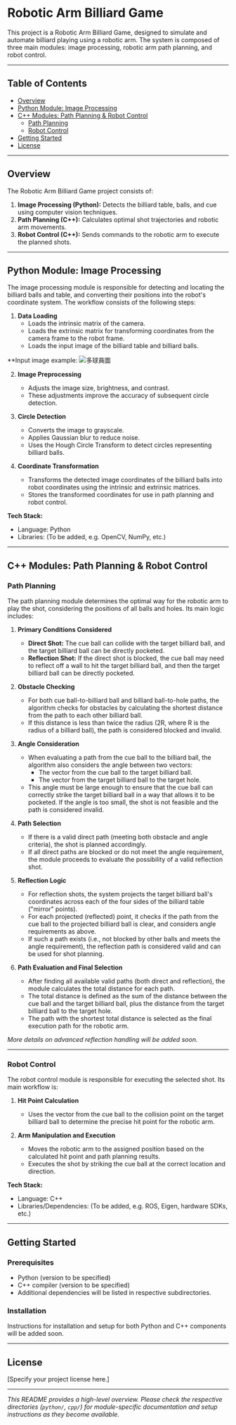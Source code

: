 # Robotic Arm Billiard Game

This project is a Robotic Arm Billiard Game, designed to simulate and automate billiard playing using a robotic arm. The system is composed of three main modules: image processing, robotic arm path planning, and robot control.

---

## Table of Contents

- [Overview](#overview)
- [Python Module: Image Processing](#python-module-image-processing)
- [C++ Modules: Path Planning & Robot Control](#c-modules-path-planning--robot-control)
    - [Path Planning](#path-planning)
    - [Robot Control](#robot-control)
- [Getting Started](#getting-started)
- [License](#license)

---

## Overview

The Robotic Arm Billiard Game project consists of:

1. **Image Processing (Python):** Detects the billiard table, balls, and cue using computer vision techniques.
2. **Path Planning (C++):** Calculates optimal shot trajectories and robotic arm movements.
3. **Robot Control (C++):** Sends commands to the robotic arm to execute the planned shots.

---



## Python Module: Image Processing

The image processing module is responsible for detecting and locating the billiard balls and table, and converting their positions into the robot's coordinate system. The workflow consists of the following steps:

1. **Data Loading**
    - Loads the intrinsic matrix of the camera.
    - Loads the extrinsic matrix for transforming coordinates from the camera frame to the robot frame.
    - Loads the input image of the billiard table and billiard balls.

**Input image example:
![多球員圖](https://github.com/user-attachments/assets/0d9578e9-452b-4030-8918-fcd2dcb5171c)

2. **Image Preprocessing**
    - Adjusts the image size, brightness, and contrast.
    - These adjustments improve the accuracy of subsequent circle detection.

3. **Circle Detection**
    - Converts the image to grayscale.
    - Applies Gaussian blur to reduce noise.
    - Uses the Hough Circle Transform to detect circles representing billiard balls.

4. **Coordinate Transformation**
    - Transforms the detected image coordinates of the billiard balls into robot coordinates using the intrinsic and extrinsic matrices.
    - Stores the transformed coordinates for use in path planning and robot control.

**Tech Stack:**  
- Language: Python  
- Libraries: (To be added, e.g. OpenCV, NumPy, etc.)

---

## C++ Modules: Path Planning & Robot Control

### Path Planning

The path planning module determines the optimal way for the robotic arm to play the shot, considering the positions of all balls and holes. Its main logic includes:

1. **Primary Conditions Considered**
    - **Direct Shot:** The cue ball can collide with the target billiard ball, and the target billiard ball can be directly pocketed.
    - **Reflection Shot:** If the direct shot is blocked, the cue ball may need to reflect off a wall to hit the target billiard ball, and then the target billiard ball can be directly pocketed.

2. **Obstacle Checking**
    - For both cue ball-to-billiard ball and billiard ball-to-hole paths, the algorithm checks for obstacles by calculating the shortest distance from the path to each other billiard ball.
    - If this distance is less than twice the radius (2R, where R is the radius of a billiard ball), the path is considered blocked and invalid.

3. **Angle Consideration**
    - When evaluating a path from the cue ball to the billiard ball, the algorithm also considers the angle between two vectors:
      - The vector from the cue ball to the target billiard ball.
      - The vector from the target billiard ball to the target hole.
    - This angle must be large enough to ensure that the cue ball can correctly strike the target billiard ball in a way that allows it to be pocketed. If the angle is too small, the shot is not feasible and the path is considered invalid.

4. **Path Selection**
    - If there is a valid direct path (meeting both obstacle and angle criteria), the shot is planned accordingly.
    - If all direct paths are blocked or do not meet the angle requirement, the module proceeds to evaluate the possibility of a valid reflection shot.

5. **Reflection Logic**
    - For reflection shots, the system projects the target billiard ball's coordinates across each of the four sides of the billiard table ("mirror" points).
    - For each projected (reflected) point, it checks if the path from the cue ball to the projected billiard ball is clear, and considers angle requirements as above.
    - If such a path exists (i.e., not blocked by other balls and meets the angle requirement), the reflection path is considered valid and can be used for shot planning.

6. **Path Evaluation and Final Selection**
    - After finding all available valid paths (both direct and reflection), the module calculates the total distance for each path.
    - The total distance is defined as the sum of the distance between the cue ball and the target billiard ball, plus the distance from the target billiard ball to the target hole.
    - The path with the shortest total distance is selected as the final execution path for the robotic arm.

*More details on advanced reflection handling will be added soon.*

---

### Robot Control

The robot control module is responsible for executing the selected shot. Its main workflow is:

1. **Hit Point Calculation**
    - Uses the vector from the cue ball to the collision point on the target billiard ball to determine the precise hit point for the robotic arm.

2. **Arm Manipulation and Execution**
    - Moves the robotic arm to the assigned position based on the calculated hit point and path planning results.
    - Executes the shot by striking the cue ball at the correct location and direction.

**Tech Stack:**  
- Language: C++  
- Libraries/Dependencies: (To be added, e.g. ROS, Eigen, hardware SDKs, etc.)

---

## Getting Started

### Prerequisites

- Python (version to be specified)
- C++ compiler (version to be specified)
- Additional dependencies will be listed in respective subdirectories.

### Installation

Instructions for installation and setup for both Python and C++ components will be added soon.

---

## License

[Specify your project license here.]

---

*This README provides a high-level overview. Please check the respective directories (`python/`, `cpp/`) for module-specific documentation and setup instructions as they become available.*
